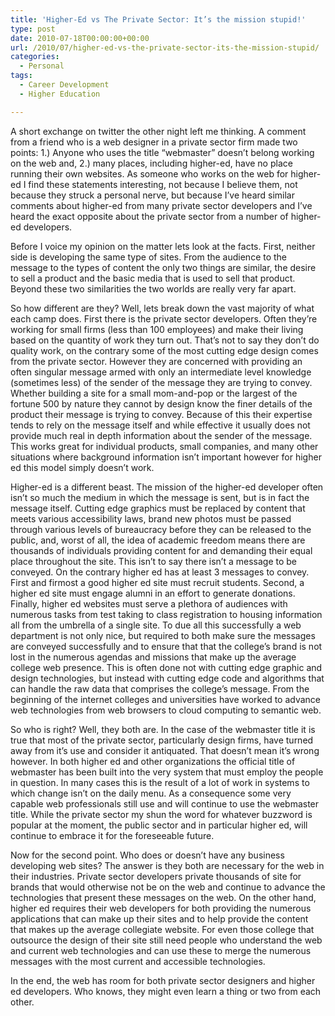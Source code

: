 ```yaml
---
title: 'Higher-Ed vs The Private Sector: It’s the mission stupid!'
type: post
date: 2010-07-18T00:00:00+00:00
url: /2010/07/higher-ed-vs-the-private-sector-its-the-mission-stupid/
categories:
  - Personal
tags:
  - Career Development
  - Higher Education

---
```

A short exchange on twitter the other night left me thinking. A comment from a friend who is a web designer in a private sector firm made two points: 1.) Anyone who uses the title “webmaster” doesn’t belong working on the web and, 2.) many places, including higher-ed, have no place running their own websites. As someone who works on the web for higher-ed I find these statements interesting, not because I believe them, not because they struck a personal nerve, but because I’ve heard similar comments about higher-ed from many private sector developers and I’ve heard the exact opposite about the private sector from a number of higher-ed developers.

Before I voice my opinion on the matter lets look at the facts. First, neither side is developing the same type of sites. From the audience to the message to the types of content the only two things are similar, the desire to sell a product and the basic media that is used to sell that product. Beyond these two similarities the two worlds are really very far apart.

So how different are they? Well, lets break down the vast majority of what each camp does. First there is the private sector developers. Often they’re working for small firms (less than 100 employees) and make their living based on the quantity of work they turn out. That’s not to say they don’t do quality work, on the contrary some of the most cutting edge design comes from the private sector. However they are concerned with providing an often singular message armed with only an intermediate level knowledge (sometimes less) of the sender of the message they are trying to convey. Whether building a site for a small mom-and-pop or the largest of the fortune 500 by nature they cannot by design know the finer details of the product their message is trying to convey. Because of this their expertise tends to rely on the message itself and while effective it usually does not provide much real in depth information about the sender of the message. This works great for individual products, small companies, and many other situations where background information isn’t important however for higher ed this model simply doesn’t work.

Higher-ed is a different beast. The mission of the higher-ed developer often isn’t so much the medium in which the message is sent, but is in fact the message itself. Cutting edge graphics must be replaced by content that meets various accessibility laws, brand new photos must be passed through various levels of bureaucracy before they can be released to the public, and, worst of all, the idea of academic freedom means there are thousands of individuals providing content for and demanding their equal place throughout the site. This isn’t to say there isn’t a message to be conveyed. On the contrary higher ed has at least 3 messages to convey. First and firmost a good higher ed site must recruit students. Second, a higher ed site must engage alumni in an effort to generate donations. Finally, higher ed websites must serve a plethora of audiences with numerous tasks from test taking to class registration to housing information all from the umbrella of a single site. To due all this successfully a web department is not only nice, but required to both make sure the messages are conveyed successfully and to ensure that that the college’s brand is not lost in the numerous agendas and missions that make up the average college web presence. This is often done not with cutting edge graphic and design technologies, but instead with cutting edge code and algorithms that can handle the raw data that comprises the college’s message. From the beginning of the internet colleges and universities have worked to advance web technologies from web browsers to cloud computing to semantic web.

So who is right? Well, they both are. In the case of the webmaster title it is true that most of the private sector, particularly design firms, have turned away from it’s use and consider it antiquated. That doesn’t mean it’s wrong however. In both higher ed and other organizations the official title of webmaster has been built into the very system that must employ the people in question. In many cases this is the result of a lot of work in systems to which change isn’t on the daily menu. As a consequence some very capable web professionals still use and will continue to use the webmaster title. While the private sector my shun the word for whatever buzzword is popular at the moment, the public sector and in particular higher ed, will continue to embrace it for the foreseeable future.

Now for the second point. Who does or doesn’t have any business developing web sites? The answer is they both are necessary for the web in their industries. Private sector developers private thousands of site for brands that would otherwise not be on the web and continue to advance the technologies that present these messages on the web. On the other hand, higher ed requires their web developers for both providing the numerous applications that can make up their sites and to help provide the content that makes up the average collegiate website. For even those college that outsource the design of their site still need people who understand the web and current web technologies and can use these to merge the numerous messages with the most current and accessible technologies.

In the end, the web has room for both private sector designers and higher ed developers. Who knows, they might even learn a thing or two from each other.